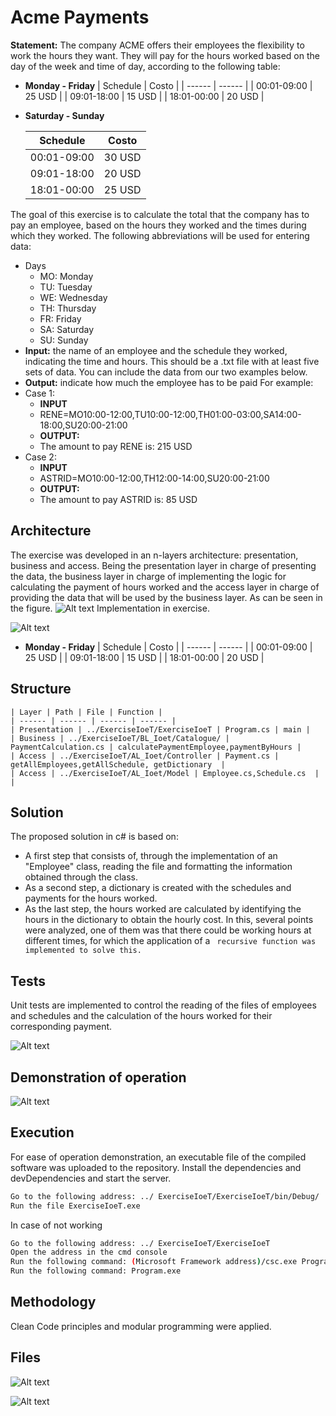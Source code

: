 # Acme Payments
**Statement:** The company ACME offers their employees the flexibility to work the hours they want. They will pay for the hours worked based on the day of the week and time of day, according to the following table:
- **Monday -  Friday**
    | Schedule | Costo |
    | ------ | ------ |
    | 00:01-09:00 | 25 USD |
    | 09:01-18:00 | 15 USD |
    | 18:01-00:00 | 20 USD |

- **Saturday -  Sunday**

    | Schedule | Costo |
    | ------ | ------ |
    | 00:01-09:00 | 30 USD |
    | 09:01-18:00 | 20 USD |
    | 18:01-00:00 | 25 USD |

The goal of this exercise is to calculate the total that the company has to pay an employee, based on the hours they worked and the times during which they worked. The following abbreviations will be used for entering data:
- Days
  - MO: Monday
  - TU: Tuesday
  - WE: Wednesday
  - TH: Thursday
  - FR: Friday
  - SA: Saturday
  - SU: Sunday
- **Input:** the name of an employee and the schedule they worked, indicating the time and hours. This should be a .txt file with at least five sets of data. You can include the data from our two examples below.
- **Output:** indicate how much the employee has to be paid
For example:
- Case 1:
  - **INPUT**
  - RENE=MO10:00-12:00,TU10:00-12:00,TH01:00-03:00,SA14:00-18:00,SU20:00-21:00
  - **OUTPUT:**
  - The amount to pay RENE is: 215 USD
- Case 2:
  - **INPUT**
  - ASTRID=MO10:00-12:00,TH12:00-14:00,SU20:00-21:00
  - **OUTPUT:**
  - The amount to pay ASTRID is: 85 USD
## Architecture
The exercise was developed in an n-layers architecture: presentation, business and access. Being the presentation layer in charge of presenting the data, the business layer in charge of implementing the logic for calculating the payment of hours worked and the access layer in charge of providing the data that will be used by the business layer. As can be seen in the figure.
![Alt text](https://scontent.fuio21-1.fna.fbcdn.net/v/t1.15752-9/186459640_919736715237812_2127400429232776913_n.png?_nc_cat=101&ccb=1-3&_nc_sid=ae9488&_nc_eui2=AeEFM8QjHobteqCOynR9IeCwaDLvwWl_ydRoMu_BaX_J1J3ZL-Zyh4vFAaD1VB0NP61huvpM1C1NtbS65CGy5Qtd&_nc_ohc=iESrsPHCuTUAX9Otq65&_nc_ht=scontent.fuio21-1.fna&oh=b918396a7814bb6b728215bf6a019ed5&oe=60C66701)
Implementation in exercise.

![Alt text](https://scontent.fuio21-1.fna.fbcdn.net/v/t1.15752-9/186281286_736195630382420_4375608838446969152_n.png?_nc_cat=109&ccb=1-3&_nc_sid=ae9488&_nc_eui2=AeG9PTv2ccy8lSpqYFYq5NAr9Ym8BqH7sTX1ibwGofuxNZsG_cgt5FPL5u0SAJ8pn4YpyZKNiBVARp4F9GBcy2sx&_nc_ohc=S-kQ7cO1UqUAX8M5ljO&_nc_ht=scontent.fuio21-1.fna&oh=4d09ce0fb4f44ed08cf9cb6064948dee&oe=60C5ED81)

- **Monday -  Friday**
    | Schedule | Costo |
    | ------ | ------ |
    | 00:01-09:00 | 25 USD |
    | 09:01-18:00 | 15 USD |
    | 18:01-00:00 | 20 USD |

## Structure

    | Layer | Path | File | Function |
    | ------ | ------ | ------ | ------ |
    | Presentation | ../ExerciseIoeT/ExerciseIoeT | Program.cs | main |
    | Business | ../ExerciseIoeT/BL_Ioet/Catalogue/ | PaymentCalculation.cs | calculatePaymentEmployee,paymentByHours |
    | Access | ../ExerciseIoeT/AL_Ioet/Controller | Payment.cs | getAllEmployees,getAllSchedule, getDictionary  |
    | Access | ../ExerciseIoeT/AL_Ioet/Model | Employee.cs,Schedule.cs  |   |

## Solution
The proposed solution in c# is based on:
- A first step that consists of, through the implementation of an "Employee" class, reading the file and formatting the information obtained through the class.
- As a second step, a dictionary is created with the schedules and payments for the hours worked.
- As the last step, the hours worked are calculated by identifying the hours in the dictionary to obtain the hourly cost. In this, several points were analyzed, one of them was that there could be working hours at different times, for which the application of a ``` recursive function was implemented to solve this.```
## Tests
Unit tests are implemented to control the reading of the files of employees and schedules and the calculation of the hours worked for their corresponding payment.

![Alt text](https://scontent.fuio21-1.fna.fbcdn.net/v/t1.15752-9/186468838_795847511015292_4296862578066392370_n.png?_nc_cat=104&ccb=1-3&_nc_sid=ae9488&_nc_eui2=AeFpzjbXEBaQ3JGPqrIOeuxSXxJbLdtDCFRfElst20MIVKn6O2PDkFQGi27G1X_st996AcNlEa3oZXI1Jq_Pi9bb&_nc_ohc=qBSkwH6xaS8AX9F98Th&_nc_ht=scontent.fuio21-1.fna&oh=159e3b91636873bfcb4ce9e667bf668e&oe=60C5DB7A)
## Demonstration of operation
![Alt text](https://scontent.fuio21-1.fna.fbcdn.net/v/t1.15752-9/186289461_189192753056133_4890949281962917587_n.png?_nc_cat=100&ccb=1-3&_nc_sid=ae9488&_nc_eui2=AeGZogHMcd76knwKuB10AjRyzyXSNuyi8GDPJdI27KLwYPrMj3rz5Fl2qJlIIYPG0diCFOT73H7hAicnZDUkwTpi&_nc_ohc=AZ2uOmbjz3QAX9MPfWk&_nc_ht=scontent.fuio21-1.fna&oh=01d7529b505537bebe35e213b3b2a397&oe=60C89A51)

## Execution
For ease of operation demonstration, an executable file of the compiled software was uploaded to the repository.
Install the dependencies and devDependencies and start the server.

```sh
Go to the following address: ../ ExerciseIoeT/ExerciseIoeT/bin/Debug/
Run the file ExerciseIoeT.exe
```
In case of not working
```sh
Go to the following address: ../ ExerciseIoeT/ExerciseIoeT
Open the address in the cmd console
Run the following command: (Microsoft Framework address)/csc.exe Program.cs
Run the following command: Program.exe
```
## Methodology

Clean Code principles and modular programming were applied.

## Files

![Alt text](https://scontent.fuio21-1.fna.fbcdn.net/v/t1.15752-9/186470712_536606550667466_4491425459957286704_n.png?_nc_cat=104&ccb=1-3&_nc_sid=ae9488&_nc_eui2=AeF62_9jI6V98ltqamc5-PAOJtHC5f6Fy3Qm0cLl_oXLdFz0afuMFf9E2ZDRh4TYSEuwK8Gey22dy-MRPjQPSK8D&_nc_ohc=BYycpG9VRSoAX_-1w2E&_nc_ht=scontent.fuio21-1.fna&oh=6c6bdf40d6dc0de1129c5835952f17b2&oe=60C87E1B)

![Alt text](https://scontent.fuio21-1.fna.fbcdn.net/v/t1.15752-9/155001616_375773230531974_6423663793664748947_n.png?_nc_cat=110&ccb=1-3&_nc_sid=ae9488&_nc_eui2=AeG7Z04z17D__gYe4QbYTIfI38i40J_PASvfyLjQn88BK2PAcSavuTGDUOrFKZ19_JAD9Tg4qcRlWKuVQuhdRSUT&_nc_ohc=w95fBaiQ2-oAX-ixXwI&_nc_ht=scontent.fuio21-1.fna&oh=c0ed39b7e9c158f457ffd73a5b815908&oe=60C8BFDB)


